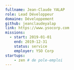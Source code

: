 ```yaml
---
fullname: Jean-Claude YALAP
role: Lead Développeur
domaine: Développement
github: jeanclaudeyalap
link: https://www.ysocorp.com
missions:
  - start: 2019-01-01
    end: 2019-12-31
    status: service
    employer: YSO Corp
startups:
    - zen # de pole-emploi
---
```

